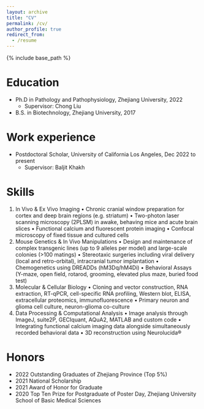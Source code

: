 ```yaml
---
layout: archive
title: "CV"
permalink: /cv/
author_profile: true
redirect_from:
  - /resume
---
```


{% include base_path %}

Education
======
* Ph.D in Pathology and Pathophysiology, Zhejiang University, 2022
  * Supervisor: Chong Liu
* B.S. in Biotechnology, Zhejiang University, 2017

Work experience
======
* Postdoctoral Scholar, University of California Los Angeles,  Dec 2022 to present
  * Supervisor: Baljit Khakh
  
Skills
======
1)	In Vivo & Ex Vivo Imaging
•	Chronic cranial window preparation for cortex and deep brain regions (e.g. striatum)
•	Two-photon laser scanning microscopy (2PLSM) in awake, behaving mice and acute brain slices
•	Functional calcium and fluorescent protein imaging
•	Confocal microscopy of fixed tissue and cultured cells
2)	Mouse Genetics & In Vivo Manipulations
•	Design and maintenance of complex transgenic lines (up to 9 alleles per model) and large-scale colonies (>100 matings)
•	Stereotaxic surgeries including viral delivery (local and retro-orbital), intracranial tumor implantation
•	Chemogenetics using DREADDs (hM3Dq/hM4Di)
•	Behavioral Assays (Y-maze, open field, rotarod, grooming, elevated plus maze, buried food test)
3)	Molecular & Cellular Biology
•	Cloning and vector construction, RNA extraction, RT-qPCR, cell-specific RNA profiling, Western blot, ELISA, extracellular proteomics, immunofluorescence
•	Primary neuron and glioma cell culture, neuron-glioma co-culture
4)	Data Processing & Computational Analysis
•	Image analysis through ImageJ, suite2P, GECIquant, AQuA2, MATLAB and custom code
•	Integrating functional calcium imaging data alongside simultaneously recorded behavioral data
•	3D reconstruction using Neurolucida®


Honors
======
* 2022 Outstanding Graduates of Zhejiang Province (Top 5%)
* 2021 National Scholarship
* 2021 Award of Honor for Graduate
* 2020 Top Ten Prize for Postgraduate of Poster Day, Zhejiang University School of Basic Medical Sciences



